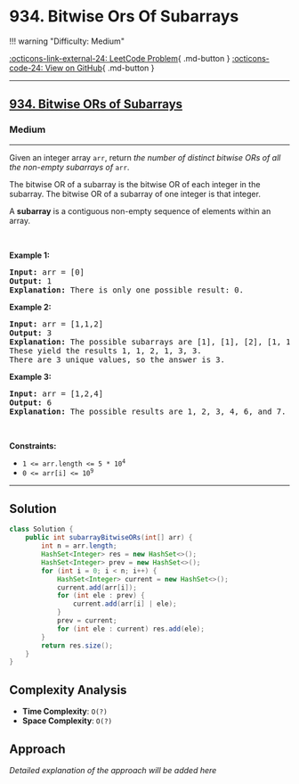# 934. Bitwise Ors Of Subarrays

!!! warning "Difficulty: Medium"

[:octicons-link-external-24: LeetCode Problem](https://leetcode.com/problems/bitwise-ors-of-subarrays/){ .md-button }
[:octicons-code-24: View on GitHub](https://github.com/RAJ8664/Leetcode/tree/master/0934-bitwise-ors-of-subarrays){ .md-button }

---

<h2><a href="https://leetcode.com/problems/bitwise-ors-of-subarrays">934. Bitwise ORs of Subarrays</a></h2><h3>Medium</h3><hr><p>Given an integer array <code>arr</code>, return <em>the number of distinct bitwise ORs of all the non-empty subarrays of</em> <code>arr</code>.</p>

<p>The bitwise OR of a subarray is the bitwise OR of each integer in the subarray. The bitwise OR of a subarray of one integer is that integer.</p>

<p>A <strong>subarray</strong> is a contiguous non-empty sequence of elements within an array.</p>

<p>&nbsp;</p>
<p><strong class="example">Example 1:</strong></p>

<pre>
<strong>Input:</strong> arr = [0]
<strong>Output:</strong> 1
<strong>Explanation:</strong> There is only one possible result: 0.
</pre>

<p><strong class="example">Example 2:</strong></p>

<pre>
<strong>Input:</strong> arr = [1,1,2]
<strong>Output:</strong> 3
<strong>Explanation:</strong> The possible subarrays are [1], [1], [2], [1, 1], [1, 2], [1, 1, 2].
These yield the results 1, 1, 2, 1, 3, 3.
There are 3 unique values, so the answer is 3.
</pre>

<p><strong class="example">Example 3:</strong></p>

<pre>
<strong>Input:</strong> arr = [1,2,4]
<strong>Output:</strong> 6
<strong>Explanation:</strong> The possible results are 1, 2, 3, 4, 6, and 7.
</pre>

<p>&nbsp;</p>
<p><strong>Constraints:</strong></p>

<ul>
	<li><code>1 &lt;= arr.length &lt;= 5 * 10<sup>4</sup></code></li>
	<li><code>0 &lt;= arr[i] &lt;= 10<sup>9</sup></code></li>
</ul>


---

## Solution

```java
class Solution {
    public int subarrayBitwiseORs(int[] arr) {
        int n = arr.length;
        HashSet<Integer> res = new HashSet<>();
        HashSet<Integer> prev = new HashSet<>();
        for (int i = 0; i < n; i++) {
            HashSet<Integer> current = new HashSet<>();
            current.add(arr[i]);
            for (int ele : prev) {
                current.add(arr[i] | ele);
            }
            prev = current;
            for (int ele : current) res.add(ele);
        }
        return res.size();
    }
}
```

## Complexity Analysis

- **Time Complexity**: `O(?)`
- **Space Complexity**: `O(?)`

## Approach

*Detailed explanation of the approach will be added here*

